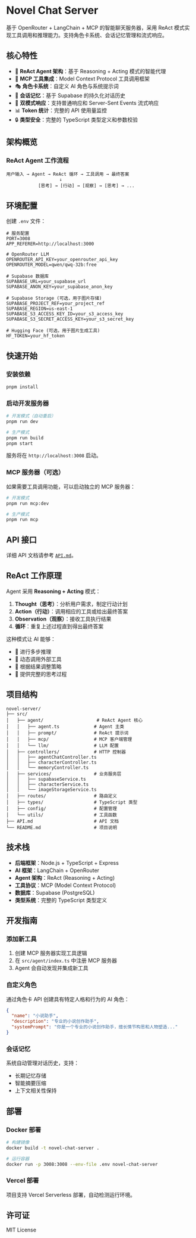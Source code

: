 # Novel Chat Server

基于 OpenRouter + LangChain + MCP 的智能聊天服务器，采用 ReAct 模式实现工具调用和推理能力。支持角色卡系统、会话记忆管理和流式响应。

## 核心特性

- 🤖 **ReAct Agent 架构**：基于 Reasoning + Acting 模式的智能代理
- 🔧 **MCP 工具集成**：Model Context Protocol 工具调用框架
- 🎭 **角色卡系统**：自定义 AI 角色与系统提示词
- 🧠 **会话记忆**：基于 Supabase 的持久化对话历史
- 🌊 **双模式响应**：支持普通响应和 Server-Sent Events 流式响应
- 📊 **Token 统计**：完整的 API 使用量监控
- 🔒 **类型安全**：完整的 TypeScript 类型定义和参数校验

## 架构概览

### ReAct Agent 工作流程

```
用户输入 → Agent → ReAct 循环 → 工具调用 → 最终答案
                    ↓
            [思考] → [行动] → [观察] → [思考] → ...
```

## 环境配置

创建 `.env` 文件：

```env
# 服务配置
PORT=3008
APP_REFERER=http://localhost:3000

# OpenRouter LLM
OPENROUTER_API_KEY=your_openrouter_api_key
OPENROUTER_MODEL=qwen/qwq-32b:free

# Supabase 数据库
SUPABASE_URL=your_supabase_url
SUPABASE_ANON_KEY=your_supabase_anon_key

# Supabase Storage (可选，用于图片存储)
SUPABASE_PROJECT_REF=your_project_ref
SUPABASE_REGION=us-east-1
SUPABASE_S3_ACCESS_KEY_ID=your_s3_access_key
SUPABASE_S3_SECRET_ACCESS_KEY=your_s3_secret_key

# Hugging Face (可选，用于图片生成工具)
HF_TOKEN=your_hf_token
```

## 快速开始

### 安装依赖

```bash
pnpm install
```

### 启动开发服务器

```bash
# 开发模式（自动重启）
pnpm run dev

# 生产模式
pnpm run build
pnpm start
```

服务将在 `http://localhost:3008` 启动。

### MCP 服务器（可选）

如果需要工具调用功能，可以启动独立的 MCP 服务器：

```bash
# 开发模式
pnpm run mcp:dev

# 生产模式
pnpm run mcp
```

## API 接口

详细 API 文档请参考 [`API.md`](./API.md)。

## ReAct 工作原理

Agent 采用 **Reasoning + Acting** 模式：

1. **Thought（思考）**：分析用户需求，制定行动计划
2. **Action（行动）**：调用相应的工具或给出最终答案
3. **Observation（观察）**：接收工具执行结果
4. **循环**：重复上述过程直到得出最终答案

这种模式让 AI 能够：
- 🧠 进行多步推理
- 🔧 动态调用外部工具
- 🔄 根据结果调整策略
- 📝 提供完整的思考过程

## 项目结构

```
novel-server/
├── src/
│   ├── agent/                    # ReAct Agent 核心
│   │   ├── agent.ts             # Agent 主类
│   │   ├── prompt/              # ReAct 提示词
│   │   ├── mcp/                 # MCP 客户端管理
│   │   └── llm/                 # LLM 配置
│   ├── controllers/             # HTTP 控制器
│   │   ├── agentChatController.ts
│   │   ├── characterController.ts
│   │   └── memoryController.ts
│   ├── services/                # 业务服务层
│   │   ├── supabaseService.ts
│   │   ├── characterService.ts
│   │   └── imageStorageService.ts
│   ├── routes/                  # 路由定义
│   ├── types/                   # TypeScript 类型
│   ├── config/                  # 配置管理
│   └── utils/                   # 工具函数
├── API.md                       # API 文档
└── README.md                    # 项目说明
```

## 技术栈

- **后端框架**：Node.js + TypeScript + Express
- **AI 框架**：LangChain + OpenRouter
- **Agent 架构**：ReAct (Reasoning + Acting)
- **工具协议**：MCP (Model Context Protocol)
- **数据库**：Supabase (PostgreSQL)
- **类型系统**：完整的 TypeScript 类型定义

## 开发指南

### 添加新工具

1. 创建 MCP 服务器实现工具逻辑
2. 在 `src/agent/index.ts` 中注册 MCP 服务器
3. Agent 会自动发现并集成新工具

### 自定义角色

通过角色卡 API 创建具有特定人格和行为的 AI 角色：

```json
{
  "name": "小说助手",
  "description": "专业的小说创作助手",
  "systemPrompt": "你是一个专业的小说创作助手，擅长情节构思和人物塑造..."
}
```

### 会话记忆

系统自动管理对话历史，支持：
- 长期记忆存储
- 智能摘要压缩
- 上下文相关性保持

## 部署

### Docker 部署

```bash
# 构建镜像
docker build -t novel-chat-server .

# 运行容器
docker run -p 3008:3008 --env-file .env novel-chat-server
```

### Vercel 部署

项目支持 Vercel Serverless 部署，自动检测运行环境。

## 许可证

MIT License
